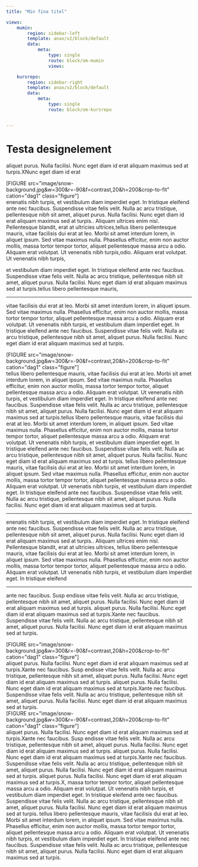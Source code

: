 ```yaml
---
title: "Min fina titel"

views:
    mumin:
        region: sidebar-left
        template: anax/v2/block/default
        data:
            meta:
                type: single
                route: block/om-mumin       
                views:

    kursrepo:
        region: sidebar-right
        template: anax/v2/block/default
        data:
            meta:
                type: single
                route: block/om-kursrepo


---
```

Testa designelement
=========================

aliquet purus. Nulla facilisi. Nunc eget diam id erat aliquam maximus sed at turpis.XNunc eget diam id erat
<div class="columnR">
  [FIGURE src="image/snow-background.jpg&w=300&r=-90&f=contrast,20&h=200&crop-to-fit" cation="dag1" class="figure"]
</div>
enenatis nibh turpis, et vestibulum diam imperdiet eget. In tristique eleifend ante nec faucibus. Suspendisse vitae felis velit. Nulla ac arcu tristique, pellentesque nibh sit amet, aliquet purus. Nulla facilisi. Nunc eget diam id erat aliquam maximus sed at turpis.. Aliquam ultrices enim nisl. Pellentesque blandit, erat at ultricies ultrices,tellus libero pellentesque mauris, vitae facilisis dui erat at leo. Morbi sit amet interdum lorem, in aliquet ipsum. Sed vitae maximus nulla. Phasellus efficitur, enim non auctor mollis, massa tortor tempor tortor, aliquet pellentesque massa arcu a odio. Aliquam erat volutpat. Ut venenatis nibh turpis,odio. Aliquam erat volutpat. Ut venenatis nibh turpis,

et vestibulum diam imperdiet eget. In tristique eleifend ante nec faucibus. Suspendisse vitae felis velit. Nulla ac arcu tristique, pellentesque nibh sit amet, aliquet purus. Nulla facilisi. Nunc eget diam id erat aliquam maximus sed at turpis.tellus libero pellentesque mauris,

---------

vitae facilisis dui erat at leo. Morbi sit amet interdum lorem, in aliquet ipsum. Sed vitae maximus nulla. Phasellus efficitur, enim non auctor mollis, massa tortor tempor tortor, aliquet pellentesque massa arcu a odio. Aliquam erat volutpat. Ut venenatis nibh turpis, et vestibulum diam imperdiet eget. In tristique eleifend ante nec faucibus. Suspendisse vitae felis velit. Nulla ac arcu tristique, pellentesque nibh sit amet, aliquet purus. Nulla facilisi. Nunc eget diam id erat aliquam maximus sed at turpis.
<div class="column">
  [FIGURE src="image/snow-background.jpg&w=300&r=-90&f=contrast,20&h=200&crop-to-fit" cation="dag1" class="figure"]
</div>
tellus libero pellentesque mauris, vitae facilisis dui erat at leo. Morbi sit amet interdum lorem, in aliquet ipsum. Sed vitae maximus nulla. Phasellus efficitur, enim non auctor mollis, massa tortor tempor tortor, aliquet pellentesque massa arcu a odio. Aliquam erat volutpat. Ut venenatis nibh turpis, et vestibulum diam imperdiet eget. In tristique eleifend ante nec faucibus. Suspendisse vitae felis velit. Nulla ac arcu tristique, pellentesque nibh sit amet, aliquet purus. Nulla facilisi. Nunc eget diam id erat aliquam maximus sed at turpis.tellus libero pellentesque mauris, vitae facilisis dui erat at leo. Morbi sit amet interdum lorem, in aliquet ipsum. Sed vitae maximus nulla. Phasellus efficitur, enim non auctor mollis, massa tortor tempor tortor, aliquet pellentesque massa arcu a odio. Aliquam erat volutpat. Ut venenatis nibh turpis, et vestibulum diam imperdiet eget. In tristique eleifend ante nec faucibus. Suspendisse vitae felis velit. Nulla ac arcu tristique, pellentesque nibh sit amet, aliquet purus. Nulla facilisi. Nunc eget diam id erat aliquam maximus sed at turpis.
tellus libero pellentesque mauris, vitae facilisis dui erat at leo. Morbi sit amet interdum lorem, in aliquet ipsum. Sed vitae maximus nulla. Phasellus efficitur, enim non auctor mollis, massa tortor tempor tortor, aliquet pellentesque massa arcu a odio. Aliquam erat volutpat. Ut venenatis nibh turpis, et vestibulum diam imperdiet eget. In tristique eleifend ante nec faucibus. Suspendisse vitae felis velit. Nulla ac arcu tristique, pellentesque nibh sit amet, aliquet purus. Nulla facilisi. Nunc eget diam id erat aliquam maximus sed at turpis.

---------

enenatis nibh turpis, et vestibulum diam imperdiet eget. In tristique eleifend ante nec faucibus. Suspendisse vitae felis velit. Nulla ac arcu tristique, pellentesque nibh sit amet, aliquet purus. Nulla facilisi. Nunc eget diam id erat aliquam maximus sed at turpis.. Aliquam ultrices enim nisl. Pellentesque blandit, erat at ultricies ultrices, tellus libero pellentesque mauris, vitae facilisis dui erat at leo. Morbi sit amet interdum lorem, in aliquet ipsum. Sed vitae maximus nulla. Phasellus efficitur, enim non auctor mollis, massa tortor tempor tortor, aliquet pellentesque massa arcu a odio. Aliquam erat volutpat. Ut venenatis nibh turpis, et vestibulum diam imperdiet eget. In tristique eleifend

----------

ante nec faucibus. Susp
endisse vitae felis velit. Nulla ac arcu tristique, pellentesque nibh sit amet, aliquet purus. Nulla facilisi. Nunc eget diam id erat aliquam maximus sed at turpis.
aliquet purus. Nulla facilisi. Nunc eget diam id erat aliquam maximus sed at turpis.Xante nec faucibus. Suspendisse vitae felis velit. Nulla ac arcu tristique, pellentesque nibh sit amet, aliquet purus. Nulla facilisi. Nunc eget diam id erat aliquam maximus sed at turpis.
<div class="columnR">
  [FIGURE src="image/snow-background.jpg&w=300&r=-90&f=contrast,20&h=200&crop-to-fit" cation="dag1" class="figure"]
</div>
aliquet purus. Nulla facilisi. Nunc eget diam id erat aliquam maximus sed at turpis.Xante nec faucibus. Susp
endisse vitae felis velit. Nulla ac arcu tristique, pellentesque nibh sit amet, aliquet purus. Nulla facilisi. Nunc eget diam id erat aliquam maximus sed at turpis.
aliquet purus. Nulla facilisi. Nunc eget diam id erat aliquam maximus sed at turpis.Xante nec faucibus. Suspendisse vitae felis velit. Nulla ac arcu tristique, pellentesque nibh sit amet, aliquet purus. Nulla facilisi. Nunc eget diam id erat aliquam maximus sed at turpis.
<div class="column">
  [FIGURE src="image/snow-background.jpg&w=300&r=-90&f=contrast,20&h=200&crop-to-fit" cation="dag1" class="figure"]
</div>
aliquet purus. Nulla facilisi. Nunc eget diam id erat aliquam maximus sed at turpis.Xante nec faucibus. Susp
endisse vitae felis velit. Nulla ac arcu tristique, pellentesque nibh sit amet, aliquet purus. Nulla facilisi. Nunc eget diam id erat aliquam maximus sed at turpis.
aliquet purus. Nulla facilisi. Nunc eget diam id erat aliquam maximus sed at turpis.Xante nec faucibus. Suspendisse vitae felis velit. Nulla ac arcu tristique, pellentesque nibh sit amet, aliquet purus. Nulla facilisi. Nunc eget diam id erat aliquam maximus sed at turpis.
aliquet purus. Nulla facilisi. Nunc eget diam id erat aliquam maximus sed at turpis.X, massa tortor tempor tortor, aliquet pellentesque massa arcu a odio. Aliquam erat volutpat. Ut venenatis nibh turpis, et vestibulum diam imperdiet eget. In tristique eleifend ante nec faucibus. Suspendisse vitae felis velit. Nulla ac arcu tristique, pellentesque nibh sit amet, aliquet purus. Nulla facilisi. Nunc eget diam id erat aliquam maximus sed at turpis.
tellus libero pellentesque mauris, vitae facilisis dui erat at leo. Morbi sit amet interdum lorem, in aliquet ipsum. Sed vitae maximus nulla. Phasellus efficitur, enim non auctor mollis, massa tortor tempor tortor, aliquet pellentesque massa arcu a odio. Aliquam erat volutpat. Ut venenatis nibh turpis, et vestibulum diam imperdiet eget. In tristique eleifend ante nec faucibus. Suspendisse vitae felis velit. Nulla ac arcu tristique, pellentesque nibh sit amet, aliquet purus. Nulla facilisi. Nunc eget diam id erat aliquam maximus sed at turpis.
